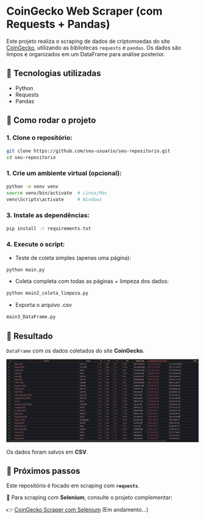 # CoinGecko Web Scraper (com Requests + Pandas)

Este projeto realiza o scraping de dados de criptomoedas do site [CoinGecko](https://www.coingecko.com/pt), utilizando as bibliotecas `requests` e `pandas`. Os dados são limpos e organizados em um DataFrame para análise posterior.

## 🧰 Tecnologias utilizadas
- Python
- Requests
- Pandas

## 🚀 Como rodar o projeto

### 1. Clone o repositório:
```bash
git clone https://github.com/seu-usuario/seu-repositorio.git
cd seu-repositorio
```

### 1. Crie um ambiente virtual (opcional):
```bash
python -m venv venv
source venv/bin/activate  # Linux/Mac
venv\Scripts\activate     # Windows
```
### 3. Instale as dependências:
```bash
pip install -r requirements.txt
```
### 4. Execute o script:
- Teste de coleta simples (apenas uma página):
```bash
python main.py
```
- Coleta completa com todas as páginas + limpeza dos dados:
```bash
python main2_coleta_limpeza.py
```
- Exporta o arquivo .csv
```bash
main3_DataFrame.py
```
## 🧪 Resultado

`DataFrame` com os dados coletados do site **CoinGecko**.

![Visualização do DataFrame](assets/img_coin.jpg)

Os dados foram salvos em **CSV**.


## 📘 Próximos passos

Este repositório é focado em scraping com **`requests`**.

🔄 Para scraping com **Selenium**, consulte o projeto complementar: 

👉 [CoinGecko Scraper com Selenium](https://github.com/IasmimHorrana/CoinGecko-Scraper-com-Selenium) (Em andamento...)


